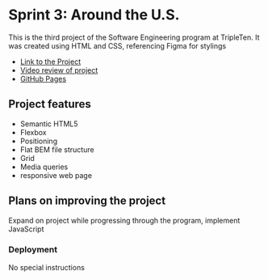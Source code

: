 # Sprint 3: Around the U.S.

This is the third project of the Software Engineering program at TripleTen. It was created using HTML and CSS, referencing Figma for stylings

- [Link to the Project](https://github.com/taylorrubbert/se_project_aroundtheus)
- [Video review of project](https://drive.google.com/file/d/1bQ_n75s-2yvn-9vtjqGBtbBlD1vf8Bi3/view?usp=sharing)
- [GitHub Pages](https://taylorrubbert.github.io/se_project_aroundtheus/)

## Project features

- Semantic HTML5
- Flexbox
- Positioning
- Flat BEM file structure
- Grid
- Media queries
- responsive web page

## Plans on improving the project

Expand on project while progressing through the program, implement JavaScript

### Deployment

No special instructions
